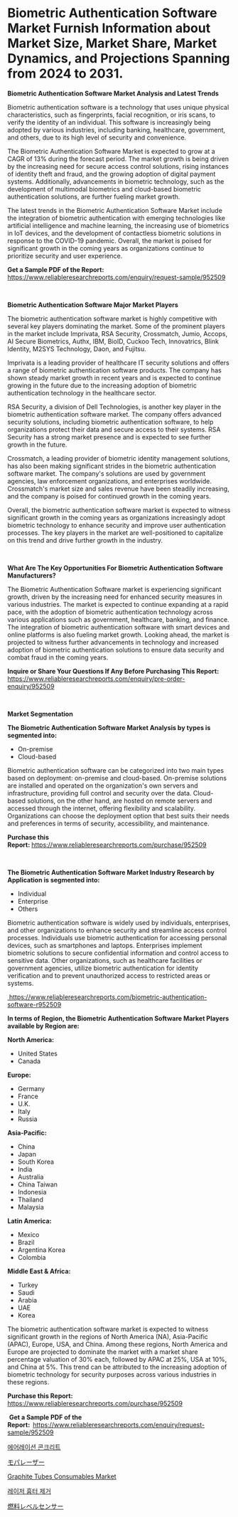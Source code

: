 <p><h1>Biometric Authentication Software Market Furnish Information about Market Size, Market Share, Market Dynamics, and Projections Spanning from 2024 to 2031.</h1></p><p><strong>Biometric Authentication Software Market Analysis and Latest Trends</strong></p>
<p><p>Biometric authentication software is a technology that uses unique physical characteristics, such as fingerprints, facial recognition, or iris scans, to verify the identity of an individual. This software is increasingly being adopted by various industries, including banking, healthcare, government, and others, due to its high level of security and convenience.</p><p>The Biometric Authentication Software Market is expected to grow at a CAGR of 13% during the forecast period. The market growth is being driven by the increasing need for secure access control solutions, rising instances of identity theft and fraud, and the growing adoption of digital payment systems. Additionally, advancements in biometric technology, such as the development of multimodal biometrics and cloud-based biometric authentication solutions, are further fueling market growth.</p><p>The latest trends in the Biometric Authentication Software Market include the integration of biometric authentication with emerging technologies like artificial intelligence and machine learning, the increasing use of biometrics in IoT devices, and the development of contactless biometric solutions in response to the COVID-19 pandemic. Overall, the market is poised for significant growth in the coming years as organizations continue to prioritize security and user experience.</p></p>
<p><strong>Get a Sample PDF of the Report:&nbsp;</strong> <a href="https://www.reliableresearchreports.com/enquiry/request-sample/952509">https://www.reliableresearchreports.com/enquiry/request-sample/952509</a></p>
<p>&nbsp;</p>
<p><strong>Biometric Authentication Software Major Market Players</strong></p>
<p><p>The biometric authentication software market is highly competitive with several key players dominating the market. Some of the prominent players in the market include Imprivata, RSA Security, Crossmatch, Jumio, Accops, AI Secure Biometrics, Authx, IBM, BioID, Cuckoo Tech, Innovatrics, Blink Identity, M2SYS Technology, Daon, and Fujitsu.</p><p>Imprivata is a leading provider of healthcare IT security solutions and offers a range of biometric authentication software products. The company has shown steady market growth in recent years and is expected to continue growing in the future due to the increasing adoption of biometric authentication technology in the healthcare sector.</p><p>RSA Security, a division of Dell Technologies, is another key player in the biometric authentication software market. The company offers advanced security solutions, including biometric authentication software, to help organizations protect their data and secure access to their systems. RSA Security has a strong market presence and is expected to see further growth in the future.</p><p>Crossmatch, a leading provider of biometric identity management solutions, has also been making significant strides in the biometric authentication software market. The company's solutions are used by government agencies, law enforcement organizations, and enterprises worldwide. Crossmatch's market size and sales revenue have been steadily increasing, and the company is poised for continued growth in the coming years.</p><p>Overall, the biometric authentication software market is expected to witness significant growth in the coming years as organizations increasingly adopt biometric technology to enhance security and improve user authentication processes. The key players in the market are well-positioned to capitalize on this trend and drive further growth in the industry.</p></p>
<p>&nbsp;</p>
<p><strong>What Are The Key Opportunities For Biometric Authentication Software Manufacturers?</strong></p>
<p><p>The Biometric Authentication Software market is experiencing significant growth, driven by the increasing need for enhanced security measures in various industries. The market is expected to continue expanding at a rapid pace, with the adoption of biometric authentication technology across various applications such as government, healthcare, banking, and finance. The integration of biometric authentication software with smart devices and online platforms is also fueling market growth. Looking ahead, the market is projected to witness further advancements in technology and increased adoption of biometric authentication solutions to ensure data security and combat fraud in the coming years.</p></p>
<p><strong>Inquire or Share Your Questions If Any Before Purchasing This Report:</strong> <a href="https://www.reliableresearchreports.com/enquiry/pre-order-enquiry/952509">https://www.reliableresearchreports.com/enquiry/pre-order-enquiry/952509</a></p>
<p>&nbsp;</p>
<p><strong>Market Segmentation</strong></p>
<p><strong>The Biometric Authentication Software Market Analysis by types is segmented into:</strong></p>
<p><ul><li>On-premise</li><li>Cloud-based</li></ul></p>
<p><p>Biometric authentication software can be categorized into two main types based on deployment: on-premise and cloud-based. On-premise solutions are installed and operated on the organization's own servers and infrastructure, providing full control and security over the data. Cloud-based solutions, on the other hand, are hosted on remote servers and accessed through the internet, offering flexibility and scalability. Organizations can choose the deployment option that best suits their needs and preferences in terms of security, accessibility, and maintenance.</p></p>
<p><strong>Purchase this Report:&nbsp;</strong><a href="https://www.reliableresearchreports.com/purchase/952509">https://www.reliableresearchreports.com/purchase/952509</a></p>
<p>&nbsp;</p>
<p><strong>The Biometric Authentication Software Market Industry Research by Application is segmented into:</strong></p>
<p><ul><li>Individual</li><li>Enterprise</li><li>Others</li></ul></p>
<p><p>Biometric authentication software is widely used by individuals, enterprises, and other organizations to enhance security and streamline access control processes. Individuals use biometric authentication for accessing personal devices, such as smartphones and laptops. Enterprises implement biometric solutions to secure confidential information and control access to sensitive data. Other organizations, such as healthcare facilities or government agencies, utilize biometric authentication for identity verification and to prevent unauthorized access to restricted areas or systems.</p></p>
<p><a href="https://www.reliableresearchreports.com/biometric-authentication-software-r952509">&nbsp;https://www.reliableresearchreports.com/biometric-authentication-software-r952509</a></p>
<p><strong>In terms of Region, the Biometric Authentication Software Market Players available by Region are:</strong></p>
<p>
    <p> <strong> North America: </strong>
        <ul>
            <li>United States</li>
            <li>Canada</li>
        </ul>
        </p> 
    <p> <strong> Europe: </strong>
        <ul>
            <li>Germany</li>
            <li>France</li>
            <li>U.K.</li>
            <li>Italy</li>
            <li>Russia</li>
        </ul>
        </p> 
    <p> <strong> Asia-Pacific: </strong>
        <ul>
            <li>China</li>
            <li>Japan</li>
            <li>South Korea</li>
            <li>India</li>
            <li>Australia</li>
            <li>China Taiwan</li>
            <li>Indonesia</li>
            <li>Thailand</li>
            <li>Malaysia</li>
        </ul>
        </p> 
    <p> <strong> Latin America: </strong>
        <ul>
            <li>Mexico</li>
            <li>Brazil</li>
            <li>Argentina Korea</li>
            <li>Colombia</li>
        </ul>
        </p> 
    <p> <strong> Middle East & Africa: </strong>
        <ul>
            <li>Turkey</li>
            <li>Saudi</li>
            <li>Arabia</li>
            <li>UAE</li>
            <li>Korea</li>
        </ul>
    </p>
    </p>
<p><p>The biometric authentication software market is expected to witness significant growth in the regions of North America (NA), Asia-Pacific (APAC), Europe, USA, and China. Among these regions, North America and Europe are projected to dominate the market with a market share percentage valuation of 30% each, followed by APAC at 25%, USA at 10%, and China at 5%. This trend can be attributed to the increasing adoption of biometric technology for security purposes across various industries in these regions.</p></p>
<p><strong>Purchase this Report: </strong><a href="https://www.reliableresearchreports.com/purchase/952509">https://www.reliableresearchreports.com/purchase/952509</a></p>
<p>&nbsp;<strong>Get a Sample PDF of the Report:&nbsp;&nbsp;</strong><a href="https://www.reliableresearchreports.com/enquiry/request-sample/952509">https://www.reliableresearchreports.com/enquiry/request-sample/952509</a></p>
<p><strong></strong></p>
<p><p><a href="https://medium.com/@giovanileannon/%ED%8F%AC%EA%B2%BD-%EC%BD%98%ED%81%AC%EB%A6%AC%ED%8A%B8-%EC%8B%9C%EC%9E%A5-%EC%A0%84%EB%A7%9D-%EC%82%B0%EC%97%85-%EA%B0%9C%EC%9A%94-%EB%B0%8F-%EC%98%88%EC%B8%A1-2024%EB%85%84%EB%B6%80%ED%84%B0-2031%EB%85%84%EA%B9%8C%EC%A7%80-73d570c43f96">에어레이션 콘크리트</a></p><p><a href="https://github.com/decker5351/Market-Research-Report-List-1/blob/main/868018555274.md">モパレーザー</a></p><p><a href="https://www.linkedin.com/pulse/graphite-tubes-consumables-market-insight-trends-growth-forecasted-ucwee">Graphite Tubes Consumables Market</a></p><p><a href="https://medium.com/@pepo3k/%EB%A0%88%EC%9D%B4%EC%A0%80-%ED%9D%89%ED%84%B0-%EC%A0%9C%EA%B1%B0-%EC%8B%9C%EC%9E%A5-%EB%B6%84%EC%84%9D-%EA%B8%80%EB%A1%9C%EB%B2%8C-%EC%82%B0%EC%97%85-%EC%A0%84%EB%A7%9D-%EB%B0%8F-%EC%98%88%EC%B8%A1-2024%EB%85%84%EB%B6%80%ED%84%B0-2031%EB%85%84-869667533bda">레이저 흉터 제거</a></p><p><a href="https://github.com/ddwcuskozol07187/Market-Research-Report-List-2/blob/main/386442355275.md">燃料レベルセンサー</a></p></p>